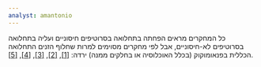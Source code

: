 ```yaml
---
analyst: amantonio
---
```


כל המחקרים מראים הפחתה בתחלואה בסרוטיפים חיסוניים ועליה בתחלואה בסרוטיפים לא-חיסוניים, אבל לפי מחקרים מסוימים למרות שחלוף הזנים התחלואה הכללית בפנאומוקוק (בכלל האוכלוסיה או בחלקים ממנה) ירדה: [[1]](https://www.ncbi.nlm.nih.gov/pubmed/17529859), [[2]](https://www.ncbi.nlm.nih.gov/pubmed/20420501), [[3]](https://www.ncbi.nlm.nih.gov/pmc/articles/PMC2953990/), [[4]](https://www.ncbi.nlm.nih.gov/pubmed/17457623), [[5]](https://www.ncbi.nlm.nih.gov/pubmed/19949357).
